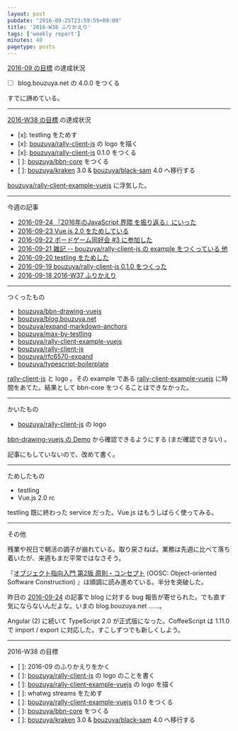 ```yaml
---
layout: post
pubdate: "2016-09-25T23:59:59+09:00"
title: '2016-W38 ふりかえり'
tags: ['weekly report']
minutes: 40
pagetype: posts
---
```

[2016-09 の目標][2016-08-31] の達成状況

- [ ] blog.bouzuya.net の 4.0.0 をつくる

すでに諦めている。

-----

[2016-W38 の目標][2016-09-18] の達成状況

- [x]: testling をためす
- [x]: [bouzuya/rally-client-js][] の logo を描く
- [x]: [bouzuya/rally-client-js][] 0.1.0 をつくる
- [ ]: [bouzuya/bbn-core][] をつくる
- [ ]: [bouzuya/kraken][] 3.0 & [bouzuya/black-sam][] 4.0 へ移行する

[bouzuya/rally-client-example-vuejs][] に浮気した。

-----

今週の記事

- [2016-09-24 『2016年のJavaScript 界隈 を振り返る』にいった][2016-09-24]
- [2016-09-23 Vue.js 2.0 をためしている][2016-09-23]
- [2016-09-22 ボードゲーム同好会 #3 に参加した][2016-09-22]
- [2016-09-21 雑記 -- bouzuya/rally-client-js の example をつくっている 他][2016-09-21]
- [2016-09-20 testling をためした][2016-09-20]
- [2016-09-19 bouzuya/rally-client-js 0.1.0 をつくった][2016-09-19]
- [2016-09-18 2016-W37 ふりかえり][2016-09-18]

-----

つくったもの

- [bouzuya/bbn-drawing-vuejs][]
- [bouzuya/blog.bouzuya.net][]
- [bouzuya/expand-markdown-anchors][]
- [bouzuya/max-by-testling][]
- [bouzuya/rally-client-example-vuejs][]
- [bouzuya/rally-client-js][]
- [bouzuya/rfc6570-expand][]
- [bouzuya/typescript-boilerplate][]

[rally-client-js][bouzuya/rally-client-js] と logo 。その example である [rally-client-example-vuejs][bouzuya/rally-client-example-vuejs] に時間をあてた。結果として bbn-core をつくることはできなかった。

-----

かいたもの

- [bouzuya/rally-client-js][] の logo

[bbn-drawing-vuejs の Demo](https://floating-scrubland-79854.herokuapp.com/) から確認できるようにする (まだ確認できない) 。

記事にもしていないので、改めて書く。

-----

ためしたもの

- testling
- Vue.js 2.0 rc

testling 既に終わった service だった。Vue.js はもうしばらく使ってみる。

-----

その他

残業や祝日で朝活の調子が崩れている。取り戻さねば。業務は先週に比べて落ち着いたが、来週もまだ平常ではなさそう。

『[オブジェクト指向入門 第2版 原則・コンセプト](https://www.amazon.co.jp/dp/4798111112) (OOSC: Object-oriented Software Construction) 』は順調に読み進めている。半分を突破した。

昨日の [2016-09-24][] の記事で blog に対する bug 報告が寄せられた。でも直す気にならないんだよな。いまの blog.bouzuya.net ……。

Angular (2) に続いて TypeScript 2.0 が正式版になった。CoffeeScript は 1.11.0 で import / export に対応した。すこしずつでも新しくしよう。

-----

2016-W38 の目標

- [ ]: 2016-09 のふりかえりをかく
- [ ]: [bouzuya/rally-client-js][] の logo のことを書く
- [ ]: [bouzuya/rally-client-example-vuejs][] の logo を描く
- [ ]: whatwg streams をためす
- [ ]: [bouzuya/rally-client-example-vuejs][] 0.1.0 をつくる
- [ ]: [bouzuya/bbn-core][] をつくる
- [ ]: [bouzuya/kraken][] 3.0 & [bouzuya/black-sam][] 4.0 へ移行する

[2016-08-31]: http://blog.bouzuya.net/2016/08/31/
[2016-09-18]: http://blog.bouzuya.net/2016/09/18/
[2016-09-19]: http://blog.bouzuya.net/2016/09/19/
[2016-09-20]: http://blog.bouzuya.net/2016/09/20/
[2016-09-21]: http://blog.bouzuya.net/2016/09/21/
[2016-09-22]: http://blog.bouzuya.net/2016/09/22/
[2016-09-23]: http://blog.bouzuya.net/2016/09/23/
[2016-09-24]: http://blog.bouzuya.net/2016/09/24/
[bouzuya/bbn-core]: https://github.com/bouzuya/bbn-core
[bouzuya/bbn-drawing-vuejs]: https://github.com/bouzuya/bbn-drawing-vuejs
[bouzuya/black-sam]: https://github.com/bouzuya/black-sam
[bouzuya/blog.bouzuya.net]: https://github.com/bouzuya/blog.bouzuya.net
[bouzuya/expand-markdown-anchors]: https://github.com/bouzuya/expand-markdown-anchors
[bouzuya/kraken]: https://github.com/bouzuya/kraken
[bouzuya/max-by-testling]: https://github.com/bouzuya/max-by-testling
[bouzuya/rally-client-example-vuejs]: https://github.com/bouzuya/rally-client-example-vuejs
[bouzuya/rally-client-js]: https://github.com/bouzuya/rally-client-js
[bouzuya/rfc6570-expand]: https://github.com/bouzuya/rfc6570-expand
[bouzuya/typescript-boilerplate]: https://github.com/bouzuya/typescript-boilerplate
